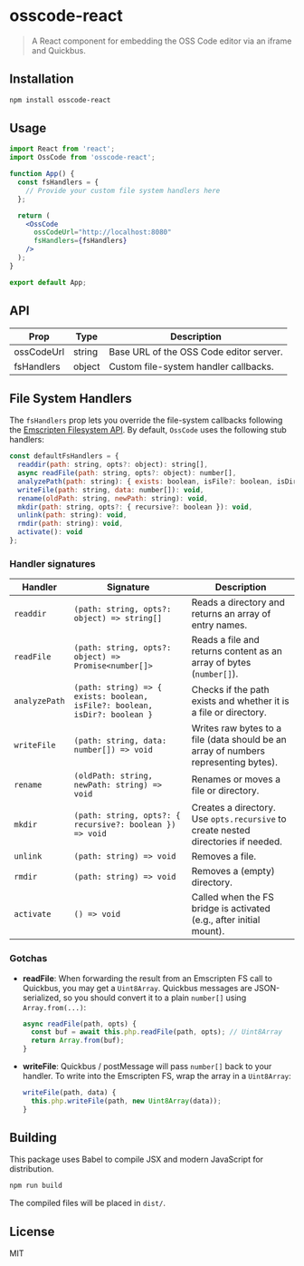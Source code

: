 # osscode-react

> A React component for embedding the OSS Code editor via an iframe and Quickbus.

## Installation

```bash
npm install osscode-react
```

## Usage

```jsx
import React from 'react';
import OssCode from 'osscode-react';

function App() {
  const fsHandlers = {
    // Provide your custom file system handlers here
  };

  return (
    <OssCode
      ossCodeUrl="http://localhost:8080"
      fsHandlers={fsHandlers}
    />
  );
}

export default App;
```

## API

| Prop       | Type   | Description                             |
| ---------- | ------ | --------------------------------------- |
| ossCodeUrl | string | Base URL of the OSS Code editor server. |
| fsHandlers | object | Custom file-system handler callbacks.   |

## File System Handlers

The `fsHandlers` prop lets you override the file-system callbacks following the [Emscripten Filesystem API](https://emscripten.org/docs/api_reference/Filesystem-API.html). By default, `OssCode` uses the following stub handlers:

```js
const defaultFsHandlers = {
  readdir(path: string, opts?: object): string[],
  async readFile(path: string, opts?: object): number[],
  analyzePath(path: string): { exists: boolean, isFile?: boolean, isDir?: boolean },
  writeFile(path: string, data: number[]): void,
  rename(oldPath: string, newPath: string): void,
  mkdir(path: string, opts?: { recursive?: boolean }): void,
  unlink(path: string): void,
  rmdir(path: string): void,
  activate(): void
};
```

### Handler signatures

| Handler      | Signature                                                                  | Description                                                                                 |
| ------------ | -------------------------------------------------------------------------- | ------------------------------------------------------------------------------------------- |
| `readdir`    | `(path: string, opts?: object) => string[]`                                | Reads a directory and returns an array of entry names.                                      |
| `readFile`   | `(path: string, opts?: object) => Promise<number[]>`                       | Reads a file and returns content as an array of bytes (`number[]`).                         |
| `analyzePath`| `(path: string) => { exists: boolean, isFile?: boolean, isDir?: boolean }` | Checks if the path exists and whether it is a file or directory.                            |
| `writeFile`  | `(path: string, data: number[]) => void`                                   | Writes raw bytes to a file (data should be an array of numbers representing bytes).         |
| `rename`     | `(oldPath: string, newPath: string) => void`                               | Renames or moves a file or directory.                                                       |
| `mkdir`      | `(path: string, opts?: { recursive?: boolean }) => void`                   | Creates a directory. Use `opts.recursive` to create nested directories if needed.           |
| `unlink`     | `(path: string) => void`                                                   | Removes a file.                                                                             |
| `rmdir`      | `(path: string) => void`                                                   | Removes a (empty) directory.                                                                |
| `activate`   | `() => void`                                                               | Called when the FS bridge is activated (e.g., after initial mount).                         |

### Gotchas

- **readFile**: When forwarding the result from an Emscripten FS call to Quickbus, you may get a `Uint8Array`. Quickbus messages are JSON-serialized, so you should convert it to a plain `number[]` using `Array.from(...)`:
  ```js
  async readFile(path, opts) {
    const buf = await this.php.readFile(path, opts); // Uint8Array
    return Array.from(buf);
  }
  ```
- **writeFile**: Quickbus / postMessage will pass `number[]` back to your handler. To write into the Emscripten FS, wrap the array in a `Uint8Array`:
  ```js
  writeFile(path, data) {
    this.php.writeFile(path, new Uint8Array(data));
  }
  ```

## Building

This package uses Babel to compile JSX and modern JavaScript for distribution.

```bash
npm run build
```

The compiled files will be placed in `dist/`.

## License

MIT